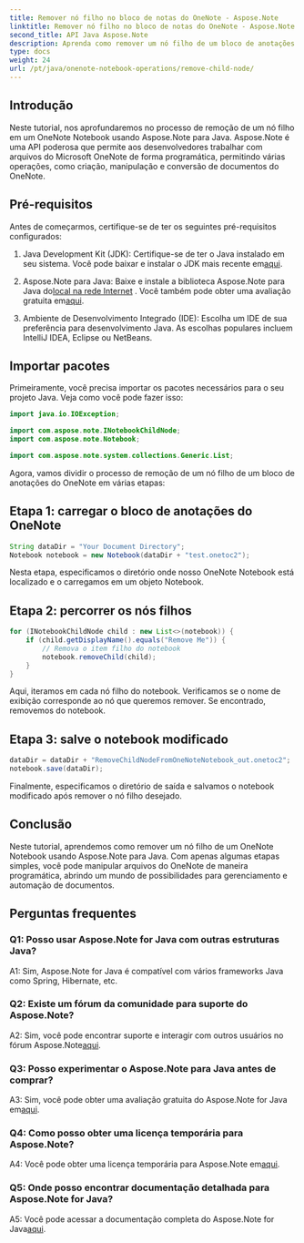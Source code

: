 ```yaml
---
title: Remover nó filho no bloco de notas do OneNote - Aspose.Note
linktitle: Remover nó filho no bloco de notas do OneNote - Aspose.Note
second_title: API Java Aspose.Note
description: Aprenda como remover um nó filho de um bloco de anotações do OneNote usando Aspose.Note para Java. Siga nosso guia passo a passo para uma manipulação perfeita de documentos.
type: docs
weight: 24
url: /pt/java/onenote-notebook-operations/remove-child-node/
---
```

## Introdução

Neste tutorial, nos aprofundaremos no processo de remoção de um nó filho em um OneNote Notebook usando Aspose.Note para Java. Aspose.Note é uma API poderosa que permite aos desenvolvedores trabalhar com arquivos do Microsoft OneNote de forma programática, permitindo várias operações, como criação, manipulação e conversão de documentos do OneNote.

## Pré-requisitos

Antes de começarmos, certifique-se de ter os seguintes pré-requisitos configurados:

1.  Java Development Kit (JDK): Certifique-se de ter o Java instalado em seu sistema. Você pode baixar e instalar o JDK mais recente em[aqui](https://www.oracle.com/java/technologies/javase-jdk15-downloads.html).

2.  Aspose.Note para Java: Baixe e instale a biblioteca Aspose.Note para Java do[local na rede Internet](https://purchase.aspose.com/buy) . Você também pode obter uma avaliação gratuita em[aqui](https://releases.aspose.com/).

3. Ambiente de Desenvolvimento Integrado (IDE): Escolha um IDE de sua preferência para desenvolvimento Java. As escolhas populares incluem IntelliJ IDEA, Eclipse ou NetBeans.

## Importar pacotes

Primeiramente, você precisa importar os pacotes necessários para o seu projeto Java. Veja como você pode fazer isso:

```java
import java.io.IOException;

import com.aspose.note.INotebookChildNode;
import com.aspose.note.Notebook;

import com.aspose.note.system.collections.Generic.List;
```

Agora, vamos dividir o processo de remoção de um nó filho de um bloco de anotações do OneNote em várias etapas:

## Etapa 1: carregar o bloco de anotações do OneNote

```java
String dataDir = "Your Document Directory";
Notebook notebook = new Notebook(dataDir + "test.onetoc2");
```

Nesta etapa, especificamos o diretório onde nosso OneNote Notebook está localizado e o carregamos em um objeto Notebook.

## Etapa 2: percorrer os nós filhos

```java
for (INotebookChildNode child : new List<>(notebook)) {
    if (child.getDisplayName().equals("Remove Me")) {
        // Remova o item filho do notebook
        notebook.removeChild(child);
    }
}
```

Aqui, iteramos em cada nó filho do notebook. Verificamos se o nome de exibição corresponde ao nó que queremos remover. Se encontrado, removemos do notebook.

## Etapa 3: salve o notebook modificado

```java
dataDir = dataDir + "RemoveChildNodeFromOneNoteNotebook_out.onetoc2";
notebook.save(dataDir);
```

Finalmente, especificamos o diretório de saída e salvamos o notebook modificado após remover o nó filho desejado.

## Conclusão

Neste tutorial, aprendemos como remover um nó filho de um OneNote Notebook usando Aspose.Note para Java. Com apenas algumas etapas simples, você pode manipular arquivos do OneNote de maneira programática, abrindo um mundo de possibilidades para gerenciamento e automação de documentos.

## Perguntas frequentes

### Q1: Posso usar Aspose.Note for Java com outras estruturas Java?

A1: Sim, Aspose.Note for Java é compatível com vários frameworks Java como Spring, Hibernate, etc.

### Q2: Existe um fórum da comunidade para suporte do Aspose.Note?

A2: Sim, você pode encontrar suporte e interagir com outros usuários no fórum Aspose.Note[aqui](https://forum.aspose.com/c/note/28).

### Q3: Posso experimentar o Aspose.Note para Java antes de comprar?

 A3: Sim, você pode obter uma avaliação gratuita do Aspose.Note for Java em[aqui](https://releases.aspose.com/).

### Q4: Como posso obter uma licença temporária para Aspose.Note?

 A4: Você pode obter uma licença temporária para Aspose.Note em[aqui](https://purchase.aspose.com/temporary-license/).

### Q5: Onde posso encontrar documentação detalhada para Aspose.Note for Java?

 A5: Você pode acessar a documentação completa do Aspose.Note for Java[aqui](https://reference.aspose.com/note/java/).